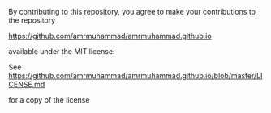  
By contributing to this repository, you agree to make your contributions to the repository

https://github.com/amrmuhammad/amrmuhammad.github.io

available under the MIT license:

See https://github.com/amrmuhammad/amrmuhammad.github.io/blob/master/LICENSE.md

for a copy of the license




